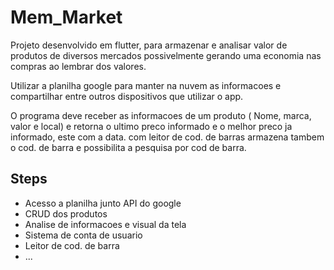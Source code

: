 # Mem_Market
Projeto desenvolvido em flutter, para armazenar e analisar valor de produtos de diversos mercados possivelmente gerando uma economia nas compras ao lembrar dos valores.

Utilizar a planilha google para manter na nuvem as informacoes e compartilhar entre outros dispositivos que utilizar o app. 

O programa deve receber as informacoes de um produto ( Nome, marca, valor e local) e retorna o ultimo preco informado e o melhor preco ja informado, este com a data. com leitor de cod. de barras armazena tambem o cod. de barra e possibilita a pesquisa por cod de barra.

## Steps

* Acesso a planilha junto API do google
* CRUD dos produtos
* Analise de informacoes e visual da tela
* Sistema de conta de usuario
* Leitor de cod. de barra
* ...